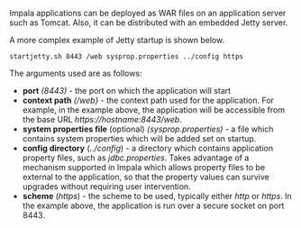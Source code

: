 Impala applications can be deployed as WAR files on an application server such as Tomcat. Also, it can be distributed with an embedded Jetty server.

A more complex example of Jetty startup is shown below.

```
startjetty.sh 8443 /web sysprop.properties ../config https
```

The arguments used are as follows:

  * **port** _(8443)_ - the port on which the application will start
  * **context path** _(/web}_ - the context path used for the application. For example, in the example above, the application will be accessible from the base URL _https://hostname:8443/web_.
  * **system properties file** (optional) _(sysprop.properties)_ - a file which contains system properties which will be added set on startup.
  * **config directory** (_../config_) - a directory which contains application property files, such as _jdbc.properties_. Takes advantage of a mechanism supported in Impala which allows property files to be external to the application, so that the property values can survive upgrades without requiring user intervention.
  * **scheme** (_https_) - the scheme to be used, typically either _http_ or _https_. In the example above, the application is run over a secure socket on port 8443.